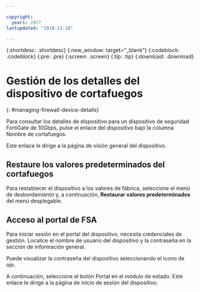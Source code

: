 ```yaml
---

copyright:
  years: 2017
lastupdated: "2018-11-10"

---
```


{:shortdesc: .shortdesc}
{:new_window: target="_blank"}
{:codeblock: .codeblock}
{:pre: .pre}
{:screen: .screen}
{:tip: .tip}
{:download: .download}

# Gestión de los detalles del dispositivo de cortafuegos
{: #managing-firewall-device-details}

Para consultar los detalles de dispositivo para un dispositivo de seguridad FortiGate de 10Gbps, pulse el enlace del dispositivo bajo la columna Nombre de cortafuegos. 

Este enlace le dirige a la página de visión general del dispositivo.

## Restaure los valores predeterminados del cortafuegos

Para restablecer el dispositivo a los valores de fábrica, seleccione el menú de desbordamiento y, a continuación, **Restaurar valores predeterminados** del menú desplegable.

## Acceso al portal de FSA

Para iniciar sesión en el portal del dispositivo, necesita credenciales de gestión. Localice el nombre de usuario del dispositivo y la contraseña en la sección de información general. 

Puede visualizar la contraseña del dispositivo seleccionando el icono de ojo.

A continuación, seleccione el botón Portal en el módulo de estado. Este enlace le dirige a la página de inicio de sesión del dispositivo.
